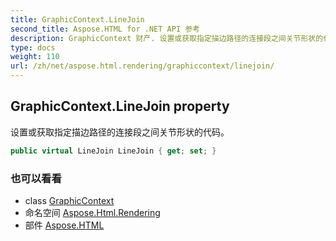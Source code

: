 ```yaml
---
title: GraphicContext.LineJoin
second_title: Aspose.HTML for .NET API 参考
description: GraphicContext 财产. 设置或获取指定描边路径的连接段之间关节形状的代码
type: docs
weight: 110
url: /zh/net/aspose.html.rendering/graphiccontext/linejoin/
---
```

## GraphicContext.LineJoin property

设置或获取指定描边路径的连接段之间关节形状的代码。

```csharp
public virtual LineJoin LineJoin { get; set; }
```

### 也可以看看

* class [GraphicContext](../)
* 命名空间 [Aspose.Html.Rendering](../../graphiccontext/)
* 部件 [Aspose.HTML](../../../)


